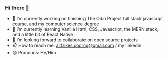 ### Hi there 👋

- 🔭 I’m currently working on finishing The Odin Project full stack javascript course, and my computer science degree
- 🌱 I’m currently learning Vanilla Html, CSS, Javascript, the MERN stack, and a little bit of React Native
- 👯 I’m looking forward to collaborate on open source projects
- 📫 How to reach me: alif.likes.coding@gmail.com / my linkedin
- 😄 Pronouns: He/Him


<!--
**aliflikescoding/aliflikescoding** is a ✨ _special_ ✨ repository because its `README.md` (this file) appears on your GitHub profile.

Here are some ideas to get you started:

- 💬 Ask me about ...


-->
<!-- - 🤔 I’m looking for help with learning Vanilla Html, CSS, Javascript, the MERN stack, and React Native -->
